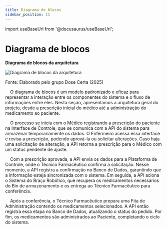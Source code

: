 ```yaml
---
title: Diagrama de blocos
sidebar_position: 11
---
```


import useBaseUrl from '@docusaurus/useBaseUrl';

# Diagrama de blocos

<div style={{ textAlign: 'center' }}>
  <p><strong>Diagrama de blocos da arquitetura</strong></p>
  <img
    src={useBaseUrl("/img/diagrama_blocos_arquitetura.png")}
    alt="Diagrama de blocos da arquitetura"
    title="Diagrama de blocos da arquitetura"
    style={{ maxWidth: '80%', height: 'auto' }}
  />
  <p>Fonte: Elaborado pelo grupo Dose Certa (2025)</p>
</div>

&nbsp;&nbsp;&nbsp;&nbsp;O diagrama de blocos é um modelo padronizado e eficaz para representar a interação entre os componentes do sistema e o fluxo de informações entre eles. Nesta seção, apresentamos a arquitetura geral do projeto, desde a prescrição inicial do médico até a administração do medicamento ao paciente.

&nbsp;&nbsp;&nbsp;&nbsp;O processo se inicia com o Médico registrando a prescrição do paciente na Interface de Controle, que se comunica com a API do sistema para armazenar temporariamente os dados. O Enfermeiro acessa essa interface e revisa a prescrição, podendo aprová-la ou solicitar alterações. Caso haja uma solicitação de alteração, a API retorna a prescrição para o Médico com um status pendente de ajuste.

&nbsp;&nbsp;&nbsp;&nbsp;Com a prescrição aprovada, a API envia os dados para a Plataforma de Controle, onde o Técnico Farmacêutico confirma a solicitação. Nesse momento, a API registra a confirmação no Banco de Dados, garantindo que a informação esteja sincronizada com o sistema. Em seguida, a API aciona o Sistema do Braço Robótico, que recupera os medicamentos necessários do Bin de armazenamento e os entrega ao Técnico Farmacêutico para conferência.

&nbsp;&nbsp;&nbsp;&nbsp;Após a conferência, o Técnico Farmacêutico prepara uma Fita de Administração contendo os medicamentos selecionados. A API então registra essa etapa no Banco de Dados, atualizando o status do pedido. Por fim, os medicamentos são administrados ao Paciente, completando o ciclo do sistema.

